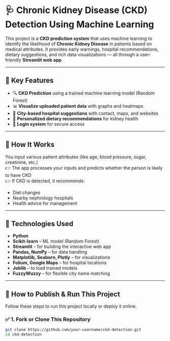 # 🩺 Chronic Kidney Disease (CKD) Detection Using Machine Learning

This project is a **CKD prediction system** that uses machine learning to identify the likelihood of **Chronic Kidney Disease** in patients based on medical attributes. It provides early warnings, hospital recommendations, dietary suggestions, and rich data visualizations — all through a user-friendly **Streamlit web app**.

---

## 🌟 Key Features

- 🔍 **CKD Prediction** using a trained machine learning model (Random Forest)
- 📊 **Visualize uploaded patient data** with graphs and heatmaps
- 🏥 **City-based hospital suggestions** with contact, maps, and websites
- 🥗 **Personalized dietary recommendations** for kidney health
- 🔐 **Login system** for secure access

---

## 🧠 How It Works

You input various patient attributes (like age, blood pressure, sugar, creatinine, etc.)  
👉 The app processes your inputs and predicts whether the person is likely to have CKD  
👉 If CKD is detected, it recommends:
- Diet changes
- Nearby nephrology hospitals
- Health advice for management

---

## 🧪 Technologies Used

- **Python**
- **Scikit-learn** – ML model (Random Forest)
- **Streamlit** – for building the interactive web app
- **Pandas, NumPy** – for data handling
- **Matplotlib, Seaborn, Plotly** – for visualizations
- **Folium, Google Maps** – for hospital locations
- **Joblib** – to load trained models
- **FuzzyWuzzy** – for flexible city name matching

---

## 🚀 How to Publish & Run This Project

Follow these steps to run this project locally or deploy it online.

### ✅ 1. Fork or Clone This Repository

```bash
git clone https://github.com/your-username/ckd-detection.git
cd ckd-detection



